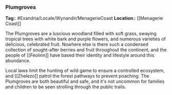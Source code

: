 ### Plumgroves
**Tag**:: #Exandria/Locale/Wynandir/MenagerieCoast
**Location**:: [[Menagerie Coast]]

The Plumgroves are a luscious woodland filled with soft grass, swaying tropical trees with white bark and purple flowers, and numerous varieties of delicious, celebrated fruit. Nowhere else is there such a condensed collection of sought-after berries and fruit throughout the continent, and the people of [[Feolinn]] have based their identity and lifestyle around this abundance.

Local laws limit the hunting of wild game to ensure a controlled ecosystem, and [[Zhelezo]] patrol the forest pathways to prevent poaching. The Plumgroves are both beautiful and safe, and it's not uncommon for families and children to be seen strolling through the public trails.